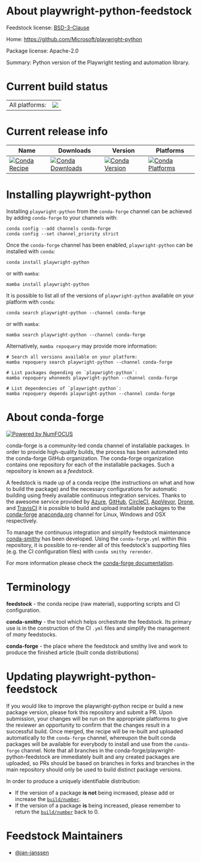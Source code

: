 About playwright-python-feedstock
=================================

Feedstock license: [BSD-3-Clause](https://github.com/conda-forge/playwright-python-feedstock/blob/main/LICENSE.txt)

Home: https://github.com/Microsoft/playwright-python

Package license: Apache-2.0

Summary: Python version of the Playwright testing and automation library.

Current build status
====================


<table><tr><td>All platforms:</td>
    <td>
      <a href="https://dev.azure.com/conda-forge/feedstock-builds/_build/latest?definitionId=22546&branchName=main">
        <img src="https://dev.azure.com/conda-forge/feedstock-builds/_apis/build/status/playwright-python-feedstock?branchName=main">
      </a>
    </td>
  </tr>
</table>

Current release info
====================

| Name | Downloads | Version | Platforms |
| --- | --- | --- | --- |
| [![Conda Recipe](https://img.shields.io/badge/recipe-playwright--python-green.svg)](https://anaconda.org/conda-forge/playwright-python) | [![Conda Downloads](https://img.shields.io/conda/dn/conda-forge/playwright-python.svg)](https://anaconda.org/conda-forge/playwright-python) | [![Conda Version](https://img.shields.io/conda/vn/conda-forge/playwright-python.svg)](https://anaconda.org/conda-forge/playwright-python) | [![Conda Platforms](https://img.shields.io/conda/pn/conda-forge/playwright-python.svg)](https://anaconda.org/conda-forge/playwright-python) |

Installing playwright-python
============================

Installing `playwright-python` from the `conda-forge` channel can be achieved by adding `conda-forge` to your channels with:

```
conda config --add channels conda-forge
conda config --set channel_priority strict
```

Once the `conda-forge` channel has been enabled, `playwright-python` can be installed with `conda`:

```
conda install playwright-python
```

or with `mamba`:

```
mamba install playwright-python
```

It is possible to list all of the versions of `playwright-python` available on your platform with `conda`:

```
conda search playwright-python --channel conda-forge
```

or with `mamba`:

```
mamba search playwright-python --channel conda-forge
```

Alternatively, `mamba repoquery` may provide more information:

```
# Search all versions available on your platform:
mamba repoquery search playwright-python --channel conda-forge

# List packages depending on `playwright-python`:
mamba repoquery whoneeds playwright-python --channel conda-forge

# List dependencies of `playwright-python`:
mamba repoquery depends playwright-python --channel conda-forge
```


About conda-forge
=================

[![Powered by
NumFOCUS](https://img.shields.io/badge/powered%20by-NumFOCUS-orange.svg?style=flat&colorA=E1523D&colorB=007D8A)](https://numfocus.org)

conda-forge is a community-led conda channel of installable packages.
In order to provide high-quality builds, the process has been automated into the
conda-forge GitHub organization. The conda-forge organization contains one repository
for each of the installable packages. Such a repository is known as a *feedstock*.

A feedstock is made up of a conda recipe (the instructions on what and how to build
the package) and the necessary configurations for automatic building using freely
available continuous integration services. Thanks to the awesome service provided by
[Azure](https://azure.microsoft.com/en-us/services/devops/), [GitHub](https://github.com/),
[CircleCI](https://circleci.com/), [AppVeyor](https://www.appveyor.com/),
[Drone](https://cloud.drone.io/welcome), and [TravisCI](https://travis-ci.com/)
it is possible to build and upload installable packages to the
[conda-forge](https://anaconda.org/conda-forge) [anaconda.org](https://anaconda.org/)
channel for Linux, Windows and OSX respectively.

To manage the continuous integration and simplify feedstock maintenance
[conda-smithy](https://github.com/conda-forge/conda-smithy) has been developed.
Using the ``conda-forge.yml`` within this repository, it is possible to re-render all of
this feedstock's supporting files (e.g. the CI configuration files) with ``conda smithy rerender``.

For more information please check the [conda-forge documentation](https://conda-forge.org/docs/).

Terminology
===========

**feedstock** - the conda recipe (raw material), supporting scripts and CI configuration.

**conda-smithy** - the tool which helps orchestrate the feedstock.
                   Its primary use is in the construction of the CI ``.yml`` files
                   and simplify the management of *many* feedstocks.

**conda-forge** - the place where the feedstock and smithy live and work to
                  produce the finished article (built conda distributions)


Updating playwright-python-feedstock
====================================

If you would like to improve the playwright-python recipe or build a new
package version, please fork this repository and submit a PR. Upon submission,
your changes will be run on the appropriate platforms to give the reviewer an
opportunity to confirm that the changes result in a successful build. Once
merged, the recipe will be re-built and uploaded automatically to the
`conda-forge` channel, whereupon the built conda packages will be available for
everybody to install and use from the `conda-forge` channel.
Note that all branches in the conda-forge/playwright-python-feedstock are
immediately built and any created packages are uploaded, so PRs should be based
on branches in forks and branches in the main repository should only be used to
build distinct package versions.

In order to produce a uniquely identifiable distribution:
 * If the version of a package **is not** being increased, please add or increase
   the [``build/number``](https://docs.conda.io/projects/conda-build/en/latest/resources/define-metadata.html#build-number-and-string).
 * If the version of a package **is** being increased, please remember to return
   the [``build/number``](https://docs.conda.io/projects/conda-build/en/latest/resources/define-metadata.html#build-number-and-string)
   back to 0.

Feedstock Maintainers
=====================

* [@jan-janssen](https://github.com/jan-janssen/)

